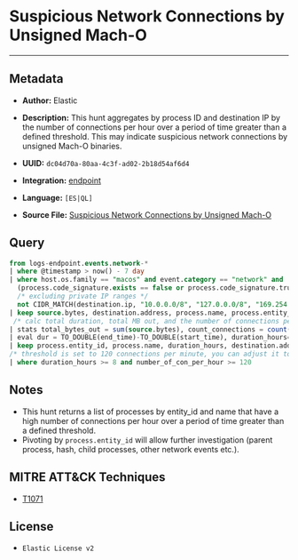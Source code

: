 # Suspicious Network Connections by Unsigned Mach-O

---

## Metadata

- **Author:** Elastic
- **Description:** This hunt aggregates by process ID and destination IP by the number of connections per hour over a period of time greater than a defined threshold. This may indicate suspicious network connections by unsigned Mach-O binaries.

- **UUID:** `dc04d70a-80aa-4c3f-ad02-2b18d54af6d4`
- **Integration:** [endpoint](https://docs.elastic.co/integrations/endpoint)
- **Language:** `[ES|QL]`
- **Source File:** [Suspicious Network Connections by Unsigned Mach-O](../queries/suspicious_network_connections_by_unsigned_macho.toml)
## Query

```sql
from logs-endpoint.events.network-*
| where @timestamp > now() - 7 day
| where host.os.family == "macos" and event.category == "network" and
  (process.code_signature.exists == false or process.code_signature.trusted != true) and
  /* excluding private IP ranges */
  not CIDR_MATCH(destination.ip, "10.0.0.0/8", "127.0.0.0/8", "169.254.0.0/16", "172.16.0.0/12", "192.0.0.0/24", "192.0.0.0/29", "192.0.0.8/32", "192.0.0.9/32", "192.0.0.10/32", "192.0.0.170/32", "192.0.0.171/32", "192.0.2.0/24", "192.31.196.0/24", "192.52.193.0/24", "192.168.0.0/16", "192.88.99.0/24", "224.0.0.0/4", "100.64.0.0/10", "192.175.48.0/24","198.18.0.0/15", "198.51.100.0/24", "203.0.113.0/24", "240.0.0.0/4", "::1","FE80::/10", "FF00::/8")
| keep source.bytes, destination.address, process.name, process.entity_id, @timestamp
 /* calc total duration, total MB out, and the number of connections per hour */
| stats total_bytes_out = sum(source.bytes), count_connections = count(*), start_time = min(@timestamp), end_time = max(@timestamp) by process.entity_id, destination.address, process.name
| eval dur = TO_DOUBLE(end_time)-TO_DOUBLE(start_time), duration_hours=TO_INT(dur/3600000), MB_out=TO_DOUBLE(total_bytes_out) / (1024*1024), number_of_con_per_hour = (count_connections / duration_hours)
| keep process.entity_id, process.name, duration_hours, destination.address, MB_out, count_connections, number_of_con_per_hour
/* threshold is set to 120 connections per minute, you can adjust it to your env/FP rate */
| where duration_hours >= 8 and number_of_con_per_hour >= 120
```

## Notes

- This hunt returns a list of processes by entity_id and name that have a high number of connections per hour over a period of time greater than a defined threshold.
- Pivoting by `process.entity_id` will allow further investigation (parent process, hash, child processes, other network events etc.).

## MITRE ATT&CK Techniques

- [T1071](https://attack.mitre.org/techniques/T1071)

## License

- `Elastic License v2`
